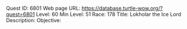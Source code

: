 Quest ID: 6801
Web page URL: https://database.turtle-wow.org/?quest=6801
Level: 60
Min Level: 51
Race: 178
Title: Lokholar the Ice Lord
Description: 
Objective: 
